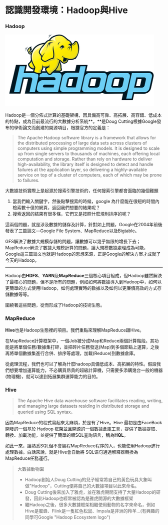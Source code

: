 # 認識開發環境：Hadoop與Hive

### Hadoop

![](../../.gitbook/assets/hadoop-logo-475x230.png)

Hadoop是一個分佈式計算的基礎架構，因具備高可靠、高拓展、高容錯、低成本的特點，成為目前最流行的大數據分析系統**。**是Doug Cutting根據Google發布的學術論文而創建的開源項目，根據官方的定義是：

> The Apache Hadoop software library is a framework that allows for the distributed processing of large data sets across clusters of computers using simple programming models. It is designed to scale up from single servers to thousands of machines, each offering local computation and storage. Rather than rely on hardware to deliver high-availability, the library itself is designed to detect and handle failures at the application layer, so delivering a highly-available service on top of a cluster of computers, each of which may be prone to failures.

大數據技術實際上是起源於搜索引擎技術的，任何搜索引擎都會面臨的幾個難題

1. 當我們輸入關鍵字，然後點擊搜索的時候，google 為什麼能在很短的時間內檢索數十億的網頁，返回我們想要的結果呢？
2. 搜索返回的結果有很多條，它們又是按照什麼規則排序的呢？

這兩個問題，就是涉及數據的儲存及計算，針對如上問題，Google在2004年前後發表了三篇論文—Google File System、MapReduce以及Bigtable。

GFS解決了數據大規模存儲的問題，讓數據可以幾乎無限的增長下去； MapReduce解決了數據大規模計算的問題，讓大規模數據處理成為可能，Google這三篇論文也就是Hadoop的思想來源，正是Google的解決方案才成就了今天的Hadoop。

***

Hadoop由**HDFS**、**YARN**及**MapReduce**三個核心項目組成，但Hadoop雖然解決了最核心的問題，但不是所有的問題，例如如何將數據導入到Hadoop中，如何以更簡單的方式使用Hadoop，如何處理實時的數據以及如何以更廉價高效的方式存儲數據等等。

圍繞著這些問題，從而形成了Hadoop的技術生態。

### **MapReduce**

**Hive**也是Hadoop生態裡的項目。我們重點來理解MapReduce跟Hive。

在MapReduce計算框架中，一個Job被分成Map和Reduce兩個計算階段。其功能是將單個任務/數據集打碎，並把碎片任務發送(Map)到多個節點上運算，之後再將單個數據集進行合併、排序等處理，加載(Reduce)到數據倉庫。

從處理流程，我們也可以了解為什麼hadoop具備低成本、高拓展的特性。假設我們想要增加運算能力，不必購買昂貴的超級計算機，只需要多添購幾台一般的機器(物理機)，就可以達到拓展集群運算能力的目的。

### Hive

> The Apache Hive data warehouse software facilitates reading, writing, and managing large datasets residing in distributed storage and queried using SQL syntax。

因為MapReduce的程式寫起來太麻煩，於是有了Hive。Hive 最初是由FaceBook開發的一個基於 Hadoop 框架並且開源的一個數據倉庫工具，提供了數據提取、轉換、加載功能，並提供了簡單的類SQL査詢語言，稱為**HQL**。

如此一來，讓熟悉SQL但不會編程MapReduce程序的人，也能使用Hadoop進行處理數據。白話來說，就是Hive會自動將 SQL语句通過解釋器轉換為 MapReduce任務運行。





> 大數據動物園
>
> * Hadoop創始人Doug Cutting的兒子經常將自己的黃色玩具大象叫做"Hadoop"，Cutting便將自己的大數據項目以此來命名。
> * Doug Cutting後來加入了雅虎，並在雅虎期間支持了大量Hadoop的研發，因此Hadoop也經常被認為是雅虎開源的大數據框架
> * 繼Hadoop之後，很多大數據框架相繼使用動物的名字來命名，例如Hive是蜜蜂、Flink是一隻紅色松鼠、Impala是非洲的羚羊...(有興趣的同學可Google "Hadoop Ecosystem logo")

